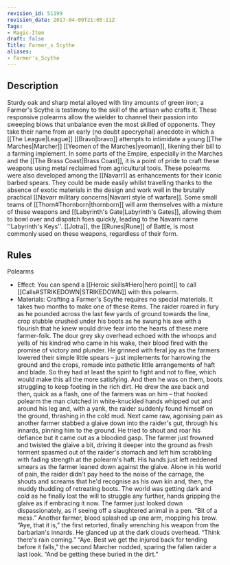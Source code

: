 ```yaml
---
revision_id: 51199
revision_date: 2017-04-09T21:05:11Z
Tags:
- Magic-Item
draft: false
Title: Farmer_s Scythe
aliases:
- Farmer's_Scythe
---
```

## Description
Sturdy oak and sharp metal alloyed with tiny amounts of green iron; a Farmer's Scythe is testimony to the skill of the artisan who crafts it. These responsive polearms allow the wielder to channel their passion into sweeping blows that unbalance even the most skilled of opponents. They take their name from an early (no doubt apocryphal) anecdote in which a [[The League|League]] [[Bravo|bravo]] attempts to intimidate a young [[The Marches|Marcher]] [[Yeomen of the Marches|yeoman]], likening their bill to a farming implement. In some parts of the Empire, especially in the Marches and the [[The Brass Coast|Brass Coast]], it is a point of pride to craft these weapons using metal reclaimed from agricultural tools.
These polearms were also developed among the [[Navarr]] as enhancements for their iconic barbed spears. They could be made easily whilst travelling thanks to the absence of exotic materials in the design and work well in the brutally practical [[Navarr military concerns|Navarri style of warfare]].  Some small teams of [[Thorn#Thornborn|thornborn]] will arm themselves with a mixture of these weapons and [[Labyrinth's Gate|Labyrinth's Gates]], allowing them to bowl over and dispatch foes quickly, leading to the Navarri name ''Labyrinth's Keys''. [[Jotra]], the [[Runes|Rune]] of Battle, is most commonly used on these weapons, regardless of their form.
## Rules
Polearms
* Effect: You can spend a [[Heroic skills#Hero|hero point]] to call [[Calls#STRIKEDOWN|STRIKEDOWN]] with this polearm.
* Materials: Crafting a Farmer's Scythe requires no special materials. It takes two months to make one of these items.
The raider roared in fury as he pounded across the last few yards of ground towards the line, crop stubble crushed under his boots as he swung his axe with a flourish that he knew would drive fear into the hearts of these mere farmer-folk. The dour grey sky overhead echoed with the whoops and yells of his kindred who came in his wake, their blood fired with the promise of victory and plunder.
He grinned with feral joy as the farmers lowered their simple little spears – just implements for harrowing the ground and the crops, remade into pathetic little arrangements of haft and blade. So they had at least the spirit to fight and not to flee, which would make this all the more satisfying.
And then he was on them, boots struggling to keep footing in the rich dirt. He drew the axe back and then, quick as a flash, one of the farmers was on him – that hooked polearm the man clutched in white-knuckled hands whipped out and around his leg and, with a yank, the raider suddenly found himself on the ground, thrashing in the cold mud.
Next came raw, agonising pain as another farmer stabbed a glaive down into the raider's gut, through his innards, pinning him to the ground. He tried to shout and roar his defiance but it came out as a bloodied gasp. The farmer just frowned and twisted the glaive a bit, driving it deeper into the ground as fresh torment spasmed out of the raider's stomach and left him scrabbling with fading strength at the polearm's haft.
His hands just left reddened smears as the farmer leaned down against the glaive.
Alone in his world of pain, the raider didn't pay heed to the noise of the carnage, the shouts and screams that he'd recognise as his own kin and, then, the muddy thudding of retreating boots. The world was getting dark and cold as he finally lost the will to struggle any further, hands gripping the glaive as if embracing it now. The farmer just looked down dispassionately, as if seeing off a slaughtered animal in a pen.
“Bit of a mess.” Another farmer, blood splashed up one arm, mopping his brow.
“Aye, that it is,” the first retorted, finally wrenching his weapon from the barbarian's innards. He glanced up at the dark clouds overhead. “Think there's rain coming.”
“Aye. Best we get the injured back for tending before it falls,” the second Marcher nodded, sparing the fallen raider a last look. “And be getting these buried in the dirt.”